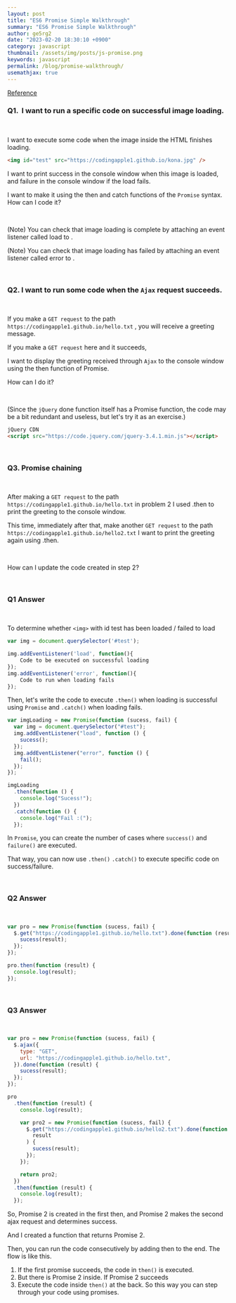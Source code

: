 ```yaml
---
layout: post
title: "ES6 Promise Simple Walkthrough"
summary: "ES6 Promise Simple Walkthrough"
author: ge5rg2
date: "2023-02-20 18:30:10 +0900"
category: javascript
thumbnail: /assets/img/posts/js-promise.png
keywords: javascript
permalink: /blog/promise-walkthrough/
usemathjax: true
---
```


[Reference](https://codingapple.com/)

### **Q1. <img> I want to run a specific code on successful image loading.**

<br/>

I want to execute some code when the image inside the HTML finishes loading.
<br/>

```html
<img id="test" src="https://codingapple1.github.io/kona.jpg" />
```

I want to print success in the console window when this image is loaded, and failure in the console window if the load fails.

I want to make it using the then and catch functions of the `Promise` syntax. How can I code it?

<br/>

(Note) You can check that image loading is complete by attaching an event listener called load to <img>.

(Note) You can check that image loading has failed by attaching an event listener called error to <img>.

<br/>

### **Q2. I want to run some code when the `Ajax` request succeeds.**

<br/>

If you make a `GET request` to the path `https://codingapple1.github.io/hello.txt` , you will receive a greeting message.

If you make a `GET request` here and it succeeds,

I want to display the greeting received through `Ajax` to the console window using the then function of Promise.

How can I do it?

<br/>

(Since the `jQuery` done function itself has a Promise function, the code may be a bit redundant and useless, but let's try it as an exercise.)

```html
jQuery CDN
<script src="https://code.jquery.com/jquery-3.4.1.min.js"></script>
```

<br/>

### **Q3. Promise chaining**

<br/>

After making a `GET request` to the path `https://codingapple1.github.io/hello.txt` in problem 2
I used .then to print the greeting to the console window.

This time, immediately after that, make another `GET request` to the path `https://codingapple1.github.io/hello2.txt` I want to print the greeting again using .then.

<br/>

How can I update the code created in step 2?

<br/>

### **Q1 Answer**

<br/>

To determine whether `<img>` with id test has been loaded / failed to load

```jsx
var img = document.querySelector('#test');

img.addEventListener('load', function(){
    Code to be executed on successful loading
});
img.addEventListener('error', function(){
    Code to run when loading fails
});
```

Then, let's write the code to execute `.then()` when loading is successful using `Promise` and `.catch()` when loading fails.

```jsx
var imgLoading = new Promise(function (sucess, fail) {
  var img = document.querySelector("#test");
  img.addEventListener("load", function () {
    sucess();
  });
  img.addEventListener("error", function () {
    fail();
  });
});

imgLoading
  .then(function () {
    console.log("Sucess!");
  })
  .catch(function () {
    console.log("Fail :(");
  });
```

In `Promise`, you can create the number of cases where `success()` and `failure()` are executed.

That way, you can now use `.then()` `.catch()` to execute specific code on success/failure.

<br/>

### **Q2 Answer**

<br/>

```jsx
var pro = new Promise(function (sucess, fail) {
  $.get("https://codingapple1.github.io/hello.txt").done(function (result) {
    sucess(result);
  });
});

pro.then(function (result) {
  console.log(result);
});
```

<br/>

### **Q3 Answer**

<br/>

```jsx
var pro = new Promise(function (sucess, fail) {
  $.ajax({
    type: "GET",
    url: "https://codingapple1.github.io/hello.txt",
  }).done(function (result) {
    sucess(result);
  });
});

pro
  .then(function (result) {
    console.log(result);

    var pro2 = new Promise(function (sucess, fail) {
      $.get("https://codingapple1.github.io/hello2.txt").done(function (
        result
      ) {
        sucess(result);
      });
    });

    return pro2;
  })
  .then(function (result) {
    console.log(result);
  });
```

So, Promise 2 is created in the first then, and Promise 2 makes the second ajax request and determines success.

And I created a function that returns Promise 2.

Then, you can run the code consecutively by adding then to the end.
The flow is like this.

1. If the first promise succeeds, the code in `then()` is executed.
2. But there is Promise 2 inside. If Promise 2 succeeds
3. Execute the code inside `then()` at the back.
   So this way you can step through your code using promises.

<br/>
